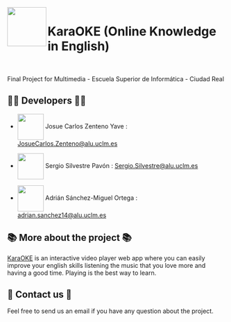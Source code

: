  <img src="https://media.discordapp.net/attachments/487685117414735872/899062142035177522/KaraOKE_Logo.png?width=993&height=392" width="" height="90" align = "left">

# KaraOKE (Online Knowledge in English)

<br>

Final Project for Multimedia - Escuela Superior de Informática - Ciudad Real

## :man_technologist: Developers :man_technologist:

* <img src="https://media.discordapp.net/attachments/487685117414735872/897503707921543228/JZ.png" width="60" height="60" align="center"/> Josue Carlos Zenteno Yave : JosueCarlos.Zenteno@alu.uclm.es

* <img src="https://media.discordapp.net/attachments/487685117414735872/897503704100536350/SS.png" width="60" height="60" align="center"/> Sergio Silvestre Pavón : Sergio.Silvestre@alu.uclm.es
  
* <img src="https://media.discordapp.net/attachments/487685117414735872/899044650013302814/ASM.png" width="60" height="60" align="center"/> Adrián Sánchez-Miguel Ortega : adrian.sanchez14@alu.uclm.es

## :books: More about the project :books:
[KaraOKE](https://github.com/Josue-Zenteno/KaraOKE) is an interactive video player web app where you can easily improve your english skills listening the music that you love more and having a good time. Playing is the best way to learn. 

## :raising_hand: Contact us :raising_hand:
Feel free to send us an email if you have any question about the project.
